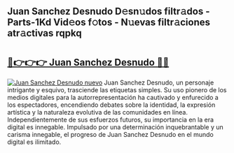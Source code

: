 ## Juan Sanchez Desnudo D𝚎sn𝚞dos filtr𝚊dos - Parts-1Kd Vid𝚎os f𝚘tos - N𝚞evas filtr𝚊ciones atr𝚊ctivas rqpkq

# <h2><a href="http://mb5bq9q.tromn.icu/?c=Juan+Sanchez+Desnudo">🔗👉👉👉 Juan Sanchez Desnudo 🔗🔗</a></h2>

[![Juan Sanchez Desnudo nuevo](https://i.imgur.com/pEAQMta.gif)](http://mb5bq9q.tromn.icu/?c=Juan+Sanchez+Desnudo)
Juan Sanchez Desnudo, un personaje intrigante y esquivo, trasciende las etiquetas simples. Su uso pionero de los medios digitales para la autorrepresentación ha cautivado y enfurecido a los espectadores, encendiendo debates sobre la identidad, la expresión artística y la naturaleza evolutiva de las comunidades en línea. Independientemente de sus esfuerzos futuros, su importancia en la era digital es innegable. Impulsado por una determinación inquebrantable y un carisma innegable, el progreso de Juan Sanchez Desnudo en el mundo digital es ilimitado.
